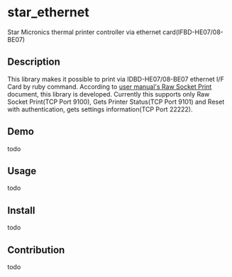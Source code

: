 star_ethernet
====

Star Micronics thermal printer controller via ethernet card(IFBD-HE07/08-BE07)

## Description
This library makes it possible to print via IDBD-HE07/08-BE07 ethernet I/F Card by ruby command.
According to [user manual's Raw Socket Print](https://www.starmicronics.com/Support/Mannualfolder/UsersManual_IFBD_HE0708BE07_EN.pdf) document, this library is developed.
Currently this supports only Raw Socket Print(TCP Port 9100), Gets Printer Status(TCP Port 9101) and  Reset with authentication, gets settings information(TCP Port 22222).

## Demo
todo

## Usage
todo

## Install
todo

## Contribution
todo

